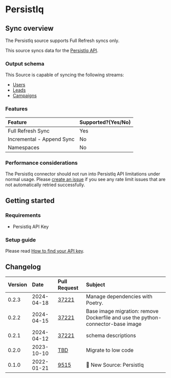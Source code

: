 # PersistIq

## Sync overview

The PersistIq source supports Full Refresh syncs only.

This source syncs data for the [PersistIq API](https://apidocs.persistiq.com/#introduction).

### Output schema

This Source is capable of syncing the following streams:

- [Users](https://apidocs.persistiq.com/#users)
- [Leads](https://apidocs.persistiq.com/#leads)
- [Campaigns](https://apidocs.persistiq.com/#campaigns)

### Features

| Feature                   | Supported?\(Yes/No\) |
| :------------------------ | :------------------- |
| Full Refresh Sync         | Yes                  |
| Incremental - Append Sync | No                   |
| Namespaces                | No                   |

### Performance considerations

The PersistIq connector should not run into PersistIq API limitations under normal usage. Please [create an issue](https://github.com/airbytehq/airbyte/issues) if you see any rate limit issues that are not automatically retried successfully.

## Getting started

### Requirements

- PersistIq API Key

### Setup guide

Please read [How to find your API key](https://apidocs.persistiq.com/#introduction).

## Changelog

| Version | Date       | Pull Request                                           | Subject                  |
| :------ | :--------- | :----------------------------------------------------- | :----------------------- |
| 0.2.3 | 2024-04-18 | [37221](https://github.com/airbytehq/airbyte/pull/37221) | Manage dependencies with Poetry. |
| 0.2.2 | 2024-04-15 | [37221](https://github.com/airbytehq/airbyte/pull/37221) | Base image migration: remove Dockerfile and use the python-connector-base image |
| 0.2.1 | 2024-04-12 | [37221](https://github.com/airbytehq/airbyte/pull/37221) | schema descriptions |
| 0.2.0   | 2023-10-10 | [TBD](https://github.com/airbytehq/airbyte/pull/TBD) | Migrate to low code |
| 0.1.0   | 2022-01-21 | [9515](https://github.com/airbytehq/airbyte/pull/9515) | 🎉 New Source: PersistIq |
